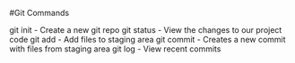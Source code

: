 #Git Commands

git init - Create a new git repo
git status - View the changes to our project code
git add - Add files to staging area
git commit - Creates a new commit with files from staging area
git log - View recent commits